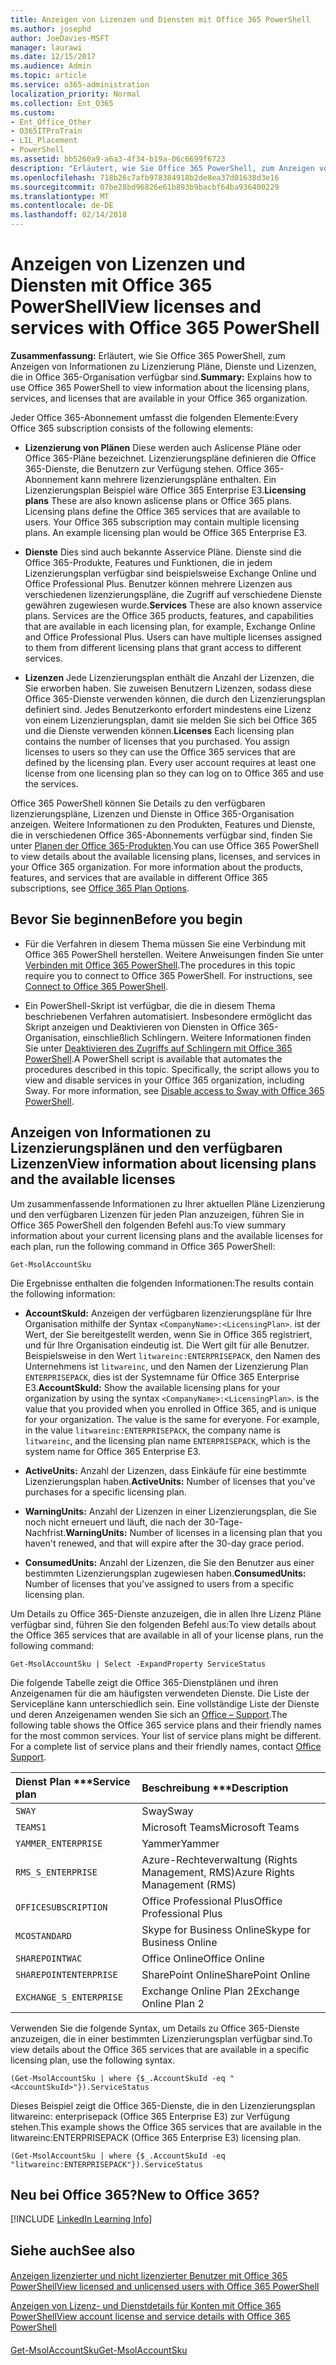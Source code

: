 ```yaml
---
title: Anzeigen von Lizenzen und Diensten mit Office 365 PowerShell
ms.author: josephd
author: JoeDavies-MSFT
manager: laurawi
ms.date: 12/15/2017
ms.audience: Admin
ms.topic: article
ms.service: o365-administration
localization_priority: Normal
ms.collection: Ent_O365
ms.custom:
- Ent_Office_Other
- O365ITProTrain
- LIL_Placement
- PowerShell
ms.assetid: bb5260a9-a6a3-4f34-b19a-06c6699f6723
description: "Erläutert, wie Sie Office 365 PowerShell, zum Anzeigen von Informationen zu Lizenzierung Pläne, Dienste und Lizenzen, die in Office 365-Organisation verfügbar sind."
ms.openlocfilehash: 718b26c7afb978384918b2de8ea37d01638d3e16
ms.sourcegitcommit: 07be28bd96826e61b893b9bacbf64ba936400229
ms.translationtype: MT
ms.contentlocale: de-DE
ms.lasthandoff: 02/14/2018
---
```

# <a name="view-licenses-and-services-with-office-365-powershell"></a><span data-ttu-id="aab5b-103">Anzeigen von Lizenzen und Diensten mit Office 365 PowerShell</span><span class="sxs-lookup"><span data-stu-id="aab5b-103">View licenses and services with Office 365 PowerShell</span></span>

<span data-ttu-id="aab5b-104">**Zusammenfassung:** Erläutert, wie Sie Office 365 PowerShell, zum Anzeigen von Informationen zu Lizenzierung Pläne, Dienste und Lizenzen, die in Office 365-Organisation verfügbar sind.</span><span class="sxs-lookup"><span data-stu-id="aab5b-104">**Summary:** Explains how to use Office 365 PowerShell to view information about the licensing plans, services, and licenses that are available in your Office 365 organization.</span></span>
  
<span data-ttu-id="aab5b-105">Jeder Office 365-Abonnement umfasst die folgenden Elemente:</span><span class="sxs-lookup"><span data-stu-id="aab5b-105">Every Office 365 subscription consists of the following elements:</span></span>
- <span data-ttu-id="aab5b-p101">**Lizenzierung von Plänen** Diese werden auch Aslicense Pläne oder Office 365-Pläne bezeichnet. Lizenzierungspläne definieren die Office 365-Dienste, die Benutzern zur Verfügung stehen. Office 365-Abonnement kann mehrere lizenzierungspläne enthalten. Ein Lizenzierungsplan Beispiel wäre Office 365 Enterprise E3.</span><span class="sxs-lookup"><span data-stu-id="aab5b-p101">**Licensing plans** These are also known aslicense plans or Office 365 plans. Licensing plans define the Office 365 services that are available to users. Your Office 365 subscription may contain multiple licensing plans. An example licensing plan would be Office 365 Enterprise E3.</span></span>
    
- <span data-ttu-id="aab5b-p102">**Dienste** Dies sind auch bekannte Asservice Pläne. Dienste sind die Office 365-Produkte, Features und Funktionen, die in jedem Lizenzierungsplan verfügbar sind beispielsweise Exchange Online und Office Professional Plus. Benutzer können mehrere Lizenzen aus verschiedenen lizenzierungspläne, die Zugriff auf verschiedene Dienste gewähren zugewiesen wurde.</span><span class="sxs-lookup"><span data-stu-id="aab5b-p102">**Services** These are also known asservice plans. Services are the Office 365 products, features, and capabilities that are available in each licensing plan, for example, Exchange Online and Office Professional Plus. Users can have multiple licenses assigned to them from different licensing plans that grant access to different services.</span></span>
    
- <span data-ttu-id="aab5b-p103">**Lizenzen** Jede Lizenzierungsplan enthält die Anzahl der Lizenzen, die Sie erworben haben. Sie zuweisen Benutzern Lizenzen, sodass diese Office 365-Dienste verwenden können, die durch den Lizenzierungsplan definiert sind. Jedes Benutzerkonto erfordert mindestens eine Lizenz von einem Lizenzierungsplan, damit sie melden Sie sich bei Office 365 und die Dienste verwenden können.</span><span class="sxs-lookup"><span data-stu-id="aab5b-p103">**Licenses** Each licensing plan contains the number of licenses that you purchased. You assign licenses to users so they can use the Office 365 services that are defined by the licensing plan. Every user account requires at least one license from one licensing plan so they can log on to Office 365 and use the services.</span></span>
    
<span data-ttu-id="aab5b-p104">Office 365 PowerShell können Sie Details zu den verfügbaren lizenzierungspläne, Lizenzen und Dienste in Office 365-Organisation anzeigen. Weitere Informationen zu den Produkten, Features und Dienste, die in verschiedenen Office 365-Abonnements verfügbar sind, finden Sie unter [Planen der Office 365-Produkten](https://go.microsoft.com/fwlink/p/?LinkId=691147).</span><span class="sxs-lookup"><span data-stu-id="aab5b-p104">You can use Office 365 PowerShell to view details about the available licensing plans, licenses, and services in your Office 365 organization. For more information about the products, features, and services that are available in different Office 365 subscriptions, see [Office 365 Plan Options](https://go.microsoft.com/fwlink/p/?LinkId=691147).</span></span>
## <a name="before-you-begin"></a><span data-ttu-id="aab5b-118">Bevor Sie beginnen</span><span class="sxs-lookup"><span data-stu-id="aab5b-118">Before you begin</span></span>
<span data-ttu-id="aab5b-119"><a name="RTT"> </a></span><span class="sxs-lookup"><span data-stu-id="aab5b-119"></span></span>

- <span data-ttu-id="aab5b-p105">Für die Verfahren in diesem Thema müssen Sie eine Verbindung mit Office 365 PowerShell herstellen. Weitere Anweisungen finden Sie unter [Verbinden mit Office 365 PowerShell](connect-to-office-365-powershell.md).</span><span class="sxs-lookup"><span data-stu-id="aab5b-p105">The procedures in this topic require you to connect to Office 365 PowerShell. For instructions, see [Connect to Office 365 PowerShell](connect-to-office-365-powershell.md).</span></span>
    
- <span data-ttu-id="aab5b-p106">Ein PowerShell-Skript ist verfügbar, die die in diesem Thema beschriebenen Verfahren automatisiert. Insbesondere ermöglicht das Skript anzeigen und Deaktivieren von Diensten in Office 365-Organisation, einschließlich Schlingern. Weitere Informationen finden Sie unter [Deaktivieren des Zugriffs auf Schlingern mit Office 365 PowerShell](disable-access-to-sway-with-office-365-powershell.md).</span><span class="sxs-lookup"><span data-stu-id="aab5b-p106">A PowerShell script is available that automates the procedures described in this topic. Specifically, the script allows you to view and disable services in your Office 365 organization, including Sway. For more information, see [Disable access to Sway with Office 365 PowerShell](disable-access-to-sway-with-office-365-powershell.md).</span></span>
    
## <a name="view-information-about-licensing-plans-and-the-available-licenses"></a><span data-ttu-id="aab5b-125">Anzeigen von Informationen zu Lizenzierungsplänen und den verfügbaren Lizenzen</span><span class="sxs-lookup"><span data-stu-id="aab5b-125">View information about licensing plans and the available licenses</span></span>
<span data-ttu-id="aab5b-126"><a name="ShortVersion"> </a></span><span class="sxs-lookup"><span data-stu-id="aab5b-126"></span></span>

<span data-ttu-id="aab5b-127">Um zusammenfassende Informationen zu Ihrer aktuellen Pläne Lizenzierung und den verfügbaren Lizenzen für jeden Plan anzuzeigen, führen Sie in Office 365 PowerShell den folgenden Befehl aus:</span><span class="sxs-lookup"><span data-stu-id="aab5b-127">To view summary information about your current licensing plans and the available licenses for each plan, run the following command in Office 365 PowerShell:</span></span>
  
```
Get-MsolAccountSku
```

<span data-ttu-id="aab5b-128">Die Ergebnisse enthalten die folgenden Informationen:</span><span class="sxs-lookup"><span data-stu-id="aab5b-128">The results contain the following information:</span></span>
  
- <span data-ttu-id="aab5b-p107">**AccountSkuId:** Anzeigen der verfügbaren lizenzierungspläne für Ihre Organisation mithilfe der Syntax `<CompanyName>:<LicensingPlan>`.  _<CompanyName>_ ist der Wert, der Sie bereitgestellt werden, wenn Sie in Office 365 registriert, und für Ihre Organisation eindeutig ist. Die _<LicensingPlan>_ Wert gilt für alle Benutzer. Beispielsweise in den Wert `litwareinc:ENTERPRISEPACK`, den Namen des Unternehmens ist `litwareinc`, und den Namen der Lizenzierung Plan `ENTERPRISEPACK`, dies ist der Systemname für Office 365 Enterprise E3.</span><span class="sxs-lookup"><span data-stu-id="aab5b-p107">**AccountSkuId:** Show the available licensing plans for your organization by using the syntax `<CompanyName>:<LicensingPlan>`.  _<CompanyName>_ is the value that you provided when you enrolled in Office 365, and is unique for your organization. The _<LicensingPlan>_ value is the same for everyone. For example, in the value `litwareinc:ENTERPRISEPACK`, the company name is  `litwareinc`, and the licensing plan name  `ENTERPRISEPACK`, which is the system name for Office 365 Enterprise E3.</span></span>
    
- <span data-ttu-id="aab5b-133">**ActiveUnits:** Anzahl der Lizenzen, dass Einkäufe für eine bestimmte Lizenzierungsplan haben.</span><span class="sxs-lookup"><span data-stu-id="aab5b-133">**ActiveUnits:** Number of licenses that you've purchases for a specific licensing plan.</span></span>
    
- <span data-ttu-id="aab5b-134">**WarningUnits:** Anzahl der Lizenzen in einer Lizenzierungsplan, die Sie noch nicht erneuert und läuft, die nach der 30-Tage-Nachfrist.</span><span class="sxs-lookup"><span data-stu-id="aab5b-134">**WarningUnits:** Number of licenses in a licensing plan that you haven't renewed, and that will expire after the 30-day grace period.</span></span>
    
- <span data-ttu-id="aab5b-135">**ConsumedUnits:** Anzahl der Lizenzen, die Sie den Benutzer aus einer bestimmten Lizenzierungsplan zugewiesen haben.</span><span class="sxs-lookup"><span data-stu-id="aab5b-135">**ConsumedUnits:** Number of licenses that you've assigned to users from a specific licensing plan.</span></span>
    
<span data-ttu-id="aab5b-136">Um Details zu Office 365-Dienste anzuzeigen, die in allen Ihre Lizenz Pläne verfügbar sind, führen Sie den folgenden Befehl aus:</span><span class="sxs-lookup"><span data-stu-id="aab5b-136">To view details about the Office 365 services that are available in all of your license plans, run the following command:</span></span>
  
```
Get-MsolAccountSku | Select -ExpandProperty ServiceStatus
```

<span data-ttu-id="aab5b-p108">Die folgende Tabelle zeigt die Office 365-Dienstplänen und ihren Anzeigenamen für die am häufigsten verwendeten Dienste. Die Liste der Servicepläne kann unterschiedlich sein. Eine vollständige Liste der Dienste und deren Anzeigenamen wenden Sie sich an [Office – Support](https://support.office.com/home/contact).</span><span class="sxs-lookup"><span data-stu-id="aab5b-p108">The following table shows the Office 365 service plans and their friendly names for the most common services. Your list of service plans might be different. For a complete list of service plans and their friendly names, contact [Office Support](https://support.office.com/home/contact).</span></span>
  
|<span data-ttu-id="aab5b-140">Dienst Plan \*\*\*</span><span class="sxs-lookup"><span data-stu-id="aab5b-140">****Service plan****</span></span>|<span data-ttu-id="aab5b-141">Beschreibung \*\*\*</span><span class="sxs-lookup"><span data-stu-id="aab5b-141">****Description****</span></span>|
|:-----|:-----|
| `SWAY` <br/> |<span data-ttu-id="aab5b-142">Sway</span><span class="sxs-lookup"><span data-stu-id="aab5b-142">Sway</span></span>  <br/> |
| `TEAMS1` <br/> |<span data-ttu-id="aab5b-143">Microsoft Teams</span><span class="sxs-lookup"><span data-stu-id="aab5b-143">Microsoft Teams</span></span>  <br/> |
| `YAMMER_ENTERPRISE` <br/> |<span data-ttu-id="aab5b-144">Yammer</span><span class="sxs-lookup"><span data-stu-id="aab5b-144">Yammer</span></span>  <br/> |
| `RMS_S_ENTERPRISE` <br/> |<span data-ttu-id="aab5b-145">Azure-Rechteverwaltung (Rights Management, RMS)</span><span class="sxs-lookup"><span data-stu-id="aab5b-145">Azure Rights Management (RMS)</span></span>  <br/> |
| `OFFICESUBSCRIPTION` <br/> |<span data-ttu-id="aab5b-146">Office Professional Plus</span><span class="sxs-lookup"><span data-stu-id="aab5b-146">Office Professional Plus</span></span>  <br/> |
| `MCOSTANDARD` <br/> |<span data-ttu-id="aab5b-147">Skype for Business Online</span><span class="sxs-lookup"><span data-stu-id="aab5b-147">Skype for Business Online</span></span>  <br/> |
| `SHAREPOINTWAC` <br/> |<span data-ttu-id="aab5b-148">Office Online</span><span class="sxs-lookup"><span data-stu-id="aab5b-148">Office Online</span></span>  <br/> |
| `SHAREPOINTENTERPRISE` <br/> |<span data-ttu-id="aab5b-149">SharePoint Online</span><span class="sxs-lookup"><span data-stu-id="aab5b-149">SharePoint Online</span></span>  <br/> |
| `EXCHANGE_S_ENTERPRISE` <br/> |<span data-ttu-id="aab5b-150">Exchange Online Plan 2</span><span class="sxs-lookup"><span data-stu-id="aab5b-150">Exchange Online Plan 2</span></span>  <br/> |
   
<span data-ttu-id="aab5b-151">Verwenden Sie die folgende Syntax, um Details zu Office 365-Dienste anzuzeigen, die in einer bestimmten Lizenzierungsplan verfügbar sind.</span><span class="sxs-lookup"><span data-stu-id="aab5b-151">To view details about the Office 365 services that are available in a specific licensing plan, use the following syntax.</span></span>
  
```
(Get-MsolAccountSku | where {$_.AccountSkuId -eq " <AccountSkuId>"}).ServiceStatus
```

<span data-ttu-id="aab5b-152">Dieses Beispiel zeigt die Office 365-Dienste, die in den Lizenzierungsplan litwareinc: enterprisepack (Office 365 Enterprise E3) zur Verfügung stehen.</span><span class="sxs-lookup"><span data-stu-id="aab5b-152">This example shows the Office 365 services that are available in the  litwareinc:ENTERPRISEPACK (Office 365 Enterprise E3) licensing plan.</span></span>
  
```
(Get-MsolAccountSku | where {$_.AccountSkuId -eq "litwareinc:ENTERPRISEPACK"}).ServiceStatus
```

## <a name="new-to-office-365"></a><span data-ttu-id="aab5b-153">Neu bei Office 365?</span><span class="sxs-lookup"><span data-stu-id="aab5b-153">New to Office 365?</span></span>
<span data-ttu-id="aab5b-154"><a name="ShortVersion"> </a></span><span class="sxs-lookup"><span data-stu-id="aab5b-154"></span></span>

[!INCLUDE [LinkedIn Learning Info](../common/office/linkedin-learning-info.md)]
   
## <a name="see-also"></a><span data-ttu-id="aab5b-155">Siehe auch</span><span class="sxs-lookup"><span data-stu-id="aab5b-155">See also</span></span>
<span data-ttu-id="aab5b-156"><a name="ShortVersion"> </a></span><span class="sxs-lookup"><span data-stu-id="aab5b-156"></span></span>

#### 

[<span data-ttu-id="aab5b-157">Anzeigen lizenzierter und nicht lizenzierter Benutzer mit Office 365 PowerShell</span><span class="sxs-lookup"><span data-stu-id="aab5b-157">View licensed and unlicensed users with Office 365 PowerShell</span></span>](view-licensed-and-unlicensed-users-with-office-365-powershell.md)
  
[<span data-ttu-id="aab5b-158">Anzeigen von Lizenz- und Dienstdetails für Konten mit Office 365 PowerShell</span><span class="sxs-lookup"><span data-stu-id="aab5b-158">View account license and service details with Office 365 PowerShell</span></span>](view-account-license-and-service-details-with-office-365-powershell.md)
#### 

[<span data-ttu-id="aab5b-159">Get-MsolAccountSku</span><span class="sxs-lookup"><span data-stu-id="aab5b-159">Get-MsolAccountSku</span></span>](https://go.microsoft.com/fwlink/p/?LinkId=691549)

